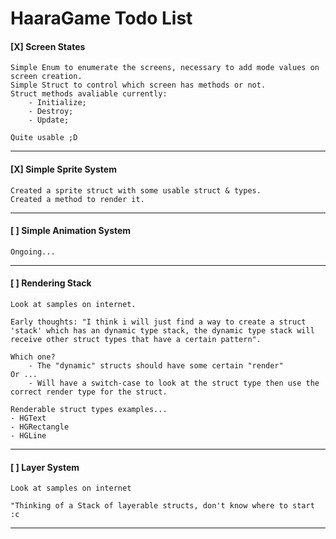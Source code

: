 # HaaraGame Todo List

#### [X] Screen States
    Simple Enum to enumerate the screens, necessary to add mode values on screen creation.
    Simple Struct to control which screen has methods or not.
    Struct methods avaliable currently:
        - Initialize;
        - Destroy;
        - Update;

    Quite usable ;D
---

#### [X] Simple Sprite System
    Created a sprite struct with some usable struct & types.
    Created a method to render it.
---

#### [ ] Simple Animation System
    Ongoing...
---

#### [ ] Rendering Stack
    Look at samples on internet.

    Early thoughts: "I think i will just find a way to create a struct 'stack' which has an dynamic type stack, the dynamic type stack will receive other struct types that have a certain pattern".
    
    Which one?
        - The "dynamic" structs should have some certain "render"
    Or ...
        - Will have a switch-case to look at the struct type then use the correct render type for the struct.

    Renderable struct types examples...
    - HGText
    - HGRectangle
    - HGLine
---

#### [ ] Layer System
    Look at samples on internet

    "Thinking of a Stack of layerable structs, don't know where to start :c
---
